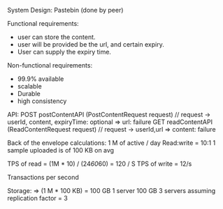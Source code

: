 System Design: Pastebin (done by peer)


Functional requirements:
* user can store the content.
* user will be provided be the url, and certain expiry. 
* User can supply the expiry time.

Non-functional requirements:
* 99.9% available
* scalable
* Durable
* high consistency

API:
POST postContentAPI (PostContentRequest request) // request -> userId, content, expiryTime: optional => url: failure
GET readContentAPI (ReadContentRequest request) // request -> userId,url => content: failure

Back of the envelope calculations:
1 M of active / day
Read:write = 10:1
1 sample uploaded is of 100 KB on avg

TPS of read = (1M * 10) / (24*60*60) = 120 / S
TPS of write = 12/s

Transactions per second

Storage:
=> (1 M * 100 KB) = 100 GB
1 server 100 GB
3 servers assuming replication factor = 3
